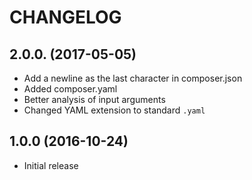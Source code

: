 CHANGELOG
=========

2.0.0. (2017-05-05)
-------------------

 * Add a newline as the last character in composer.json
 * Added composer.yaml
 * Better analysis of input arguments
 * Changed YAML extension to standard `.yaml`

1.0.0 (2016-10-24)
------------------

 * Initial release

